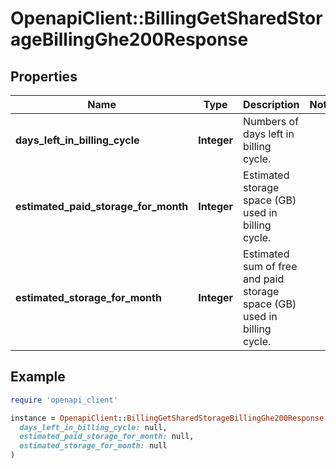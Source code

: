# OpenapiClient::BillingGetSharedStorageBillingGhe200Response

## Properties

| Name | Type | Description | Notes |
| ---- | ---- | ----------- | ----- |
| **days_left_in_billing_cycle** | **Integer** | Numbers of days left in billing cycle. |  |
| **estimated_paid_storage_for_month** | **Integer** | Estimated storage space (GB) used in billing cycle. |  |
| **estimated_storage_for_month** | **Integer** | Estimated sum of free and paid storage space (GB) used in billing cycle. |  |

## Example

```ruby
require 'openapi_client'

instance = OpenapiClient::BillingGetSharedStorageBillingGhe200Response.new(
  days_left_in_billing_cycle: null,
  estimated_paid_storage_for_month: null,
  estimated_storage_for_month: null
)
```

